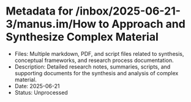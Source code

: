 # Metadata for /inbox/2025-06-21-3/manus.im/How to Approach and Synthesize Complex Material

- Files: Multiple markdown, PDF, and script files related to synthesis, conceptual frameworks, and research process documentation.
- Description: Detailed research notes, summaries, scripts, and supporting documents for the synthesis and analysis of complex material.
- Date: 2025-06-21
- Status: Unprocessed
